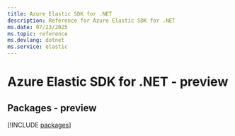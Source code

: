```yaml
---
title: Azure Elastic SDK for .NET
description: Reference for Azure Elastic SDK for .NET
ms.date: 07/23/2025
ms.topic: reference
ms.devlang: dotnet
ms.service: elastic
---
```

# Azure Elastic SDK for .NET - preview
## Packages - preview
[!INCLUDE [packages](elastic-index.md)]